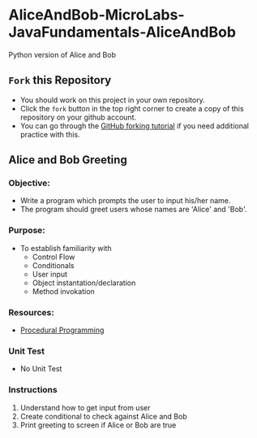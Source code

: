 # AliceAndBob-MicroLabs-JavaFundamentals-AliceAndBob
Python version of Alice and Bob

## `Fork` this Repository
* You should work on this project in your own repository.
* Click the `fork` button in the top right corner to create a copy of this repository on your github account.
* You can go through the [GitHub forking tutorial](https://help.github.com/articles/fork-a-repo/) if you need additional practice with this.


## Alice and Bob Greeting

### **Objective:**
* Write a program which prompts the user to input his/her name.
* The program should greet users whose names are 'Alice' and 'Bob'.

### **Purpose:**
* To establish familiarity with
    * Control Flow
    * Conditionals
    * User input
    * Object instantation/declaration
    * Method invokation

### **Resources:**
* [Procedural Programming](https://zipcoder.github.io/reveal-slides-light/procedural-programming.html#/)

### Unit Test
* No Unit Test


### Instructions
1. Understand how to get input from user
2. Create conditional to check against Alice and Bob
3. Print greeting to screen if Alice or Bob are true
